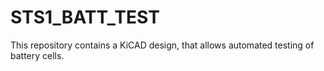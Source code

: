 # STS1_BATT_TEST
This repository contains a KiCAD design, that allows automated testing of battery cells.